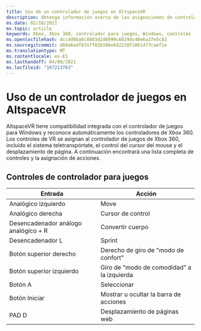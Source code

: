 ```yaml
---
title: Uso de un controlador de juegos en AltspaceVR
description: Obtenga información acerca de las asignaciones de controlador de AltspaceVR integradas para los controladores de Xbox 360 y de controlador de juegos.
ms.date: 02/10/2021
ms.topic: article
keywords: Xbox, Xbox 360, controlador para juegos, Windows, controles
ms.openlocfilehash: dccdd8ba8c8603d2d6999c6829dc40e6a37e5c83
ms.sourcegitcommit: d84a6adf631ff02b106e682238f2861477caef1e
ms.translationtype: MT
ms.contentlocale: es-ES
ms.lasthandoff: 04/08/2021
ms.locfileid: "107213763"
---
```

# <a name="using-a-gamepad-in-altspacevr"></a>Uso de un controlador de juegos en AltspaceVR

AltspaceVR tiene compatibilidad integrada con el controlador de juegos para Windows y reconoce automáticamente los controladores de Xbox 360. Los controles de VR se asignan al controlador de juegos de Xbox 360, incluido el sistema teletranspórtate, el control del cursor del mouse y el desplazamiento de página. A continuación encontrará una lista completa de controles y la asignación de acciones.

## <a name="gamepad-controls"></a>Controles de controlador para juegos

| Entrada | Acción |
|---|---|
| Analógico izquierdo | Move |
| Analógico derecha | Cursor de control |
| Desencadenador análogo analógico + R | Convertir cuerpo |
| Desencadenador L | Sprint |
| Botón superior derecho | Derecho de giro de "modo de confort" |
| Botón superior izquierdo | Giro de "modo de comodidad" a la izquierda |
| Botón A | Seleccionar |
| Botón Iniciar | Mostrar u ocultar la barra de acciones |
| PAD D | Desplazamiento de páginas web |